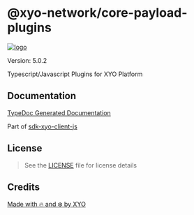 # @xyo-network/core-payload-plugins

[![logo][]](https://xyo.network)

Version: 5.0.2

Typescript/Javascript Plugins for XYO Platform

## Documentation

[TypeDoc Generated Documentation](https://gitbook.xyo.network/xyo-data-lab/xyo-reference/package-documentation/xyo-network__core-payload-plugins)

Part of [sdk-xyo-client-js](https://www.npmjs.com/package/@xyo-network/sdk-xyo-client-js)

## License

> See the [LICENSE](LICENSE) file for license details

## Credits

[Made with 🔥 and ❄️ by XYO](https://xyo.network)

[logo]: https://cdn.xy.company/img/brand/XYO_full_colored.png